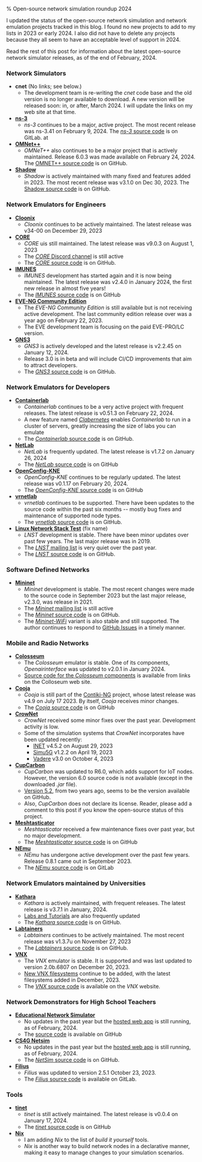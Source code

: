 % Open-source network simulation roundup 2024

I updated the status of the open-source network simulation and network emulation projects tracked in this blog. I found no new projects to add to my lists in 2023 or early 2024. I also did not have to delete any projects because they all seem to have an acceptable level of support in 2024. 

Read the rest of this post for information about the latest open-source network simulator releases, as of the end of February, 2024.

<!--more-->

### Network Simulators

* **cnet** (No links; see below.)
  * The development team is re-writing the *cnet* code base and the old version is no longer available to download. A new version will be released soon: in, or after, March 2024. I will update the links on my web site at that time.
* **[ns-3](https://www.nsnam.org/)**
  * *ns-3* continues to be a major, active project. The most recent release was ns-3.41 on February 9, 2024. The [*ns-3* source code](https://gitlab.com/nsnam/ns-3-dev/) is on GitLab. at 
* **[OMNet++](https://omnetpp.org/)**
  * *OMNeT++* also continues to be a major project that is actively maintained. Release 6.0.3 was made available on February 24, 2024. The [OMNET++ source code](https://github.com/omnetpp/omnetpp) is on GitHub.
* **[Shadow](https://shadow.github.io/)**
  * *Shadow* is actively maintained with many fixed and features added in 2023. The most recent release was v3.1.0 on Dec 30, 2023. The [Shadow source code](https://github.com/shadow/shadow) is on GitHub.

### Network Emulators for Engineers

* **[Cloonix](https://clownix.net/)**
  * *Cloonix* continues to be actively maintained. The latest release was v34-00 on December 29, 2023
* **[CORE](https://coreemu.github.io/core/)**
  * *CORE* uis still maintained. The latest release was v9.0.3 on  August 1, 2023
  * The [*CORE* Discord channel](https://discordapp.com/channels/382277735575322625/382277735575322627) is still active 
  * The [*CORE* source code](https://github.com/coreemu/core) is on GitHub.
* **[IMUNES](https://github.com/imunes/imunes/)**
  * *IMUNES* development has started again and it is now being maintained. The latest release was v2.4.0 in January 2024, the first new release in almost five years!
  * The [*IMUNES* source code](https://github.com/imunes/imunes/) is on GitHub
* **[EVE-NG Community Edition](https://www.eve-ng.net/index.php/community/)**
  * The *EVE-NG Community Edition* is still available but is not receiving active development. The last community edition release over was a year ago on February 22, 2023.
  * The EVE development team is focusing on the paid EVE-PRO/LC version. 
* **[GNS3](https://www.gns3.com/)**
  * *GNS3* is actively developed and the latest release is v2.2.45 on January 12, 2024.
  * Release 3.0 is in beta and will include CI/CD improvements that aim to attract developers.
  * The [*GNS3* source code](https://github.com/GNS3) is on GitHub.

### Network Emulators for Developers

* **[Containerlab](https://containerlab.dev/)**
  * *Containerlab* continues to be a very active project with frequent releases. The latest release is v0.51.3 on February 22, 2024.
  * A new feature named *[Clabernetes](https://containerlab.dev/manual/clabernetes/)* enables *Containerlab* to run in a cluster of servers, greatly increasing the size of labs you can emulate
  * The [*Containerlab* source code](https://github.com/srl-labs/containerlab) is on GitHub.
* **[NetLab](https://netlab.tools/)**
  * *NetLab* is frequently updated. The latest release is v1.7.2  on January 26, 2024
  * The [*NetLab* source code](https://github.com/ipspace/netlab) is on GitHub
* **[OpenConfig-KNE](https://github.com/openconfig/kne)**
  * *OpenConfig-KNE* continues to be regularly updated. The latest release was v0.1.17 on February 20, 2024.
  * The [*OpenConfig-KNE* source code](https://github.com/openconfig/kne) is on GitHub
* **[vrnetlab](https://github.com/vrnetlab/vrnetlab)**
  * *vrnetlab* continues to be supported. There have been updates to the source code within the past six months -- mostly bug fixes and maintenance of supported node types.
  * The [*vrnetlab* source code](https://github.com/vrnetlab/vrnetlab) is on GitHub.
* **[Linux Network Stack Test](http://lnst-project.org/)** (fix name)  
  * *LNST* development is stable. There have been minor updates over past few years. The last major release was in 2019.
  * The [*LNST* mailing list](https://lists.fedorahosted.org/archives/list/lnst-developers@lists.fedorahosted.org/) is very quiet over the past year.
  * The [*LNST* source code](https://github.com/lnst-project/lnst) is on GitHub.

### Software Defined Networks

* **[Mininet](https://mininet.org/)**
  * *Mininet* development is stable. The most recent changes were made to the source code in September 2023 but the last major release, v2.3.0, was release in 2021.
  * The [*Mininet* mailing list](https://mailman.stanford.edu/pipermail/mininet-discuss/) is still active
  * The [*Mininet* source code](https://github.com/mininet/mininet) is on GitHub.
  * The [*Mininet-WiFi*](https://mininet-wifi.github.io/) variant is also stable and still supported. The author continues to respond to [GitHub Issues](https://github.com/intrig-unicamp/mininet-wifi) in a timely manner.
       
### Mobile and Radio Networks

* **[Colosseum](https://www.northeastern.edu/colosseum/)**
  * The *Colosseum* emulator is stable. One of its components, *Openairinterface* was updated to v2.0.1 in January 2024.
  * [Source code for the *Colosseum* components](https://www.northeastern.edu/colosseum/cellular-software/) is available from links on the Colloseum web site.
* **[Cooja](https://docs.contiki-ng.org/en/develop/doc/tutorials/Running-Contiki-NG-in-Cooja.html)**
  * *Cooja* is still part of the [Contiki-NG](https://www.contiki-ng.org/) project, whose latest release was v4.9 on July 17 2023. By itself, *Cooja* receives minor changes. 
  * The [*Cooja* source code](https://github.com/contiki-ng/cooja) is on GitHub
* **[CrowNet](https://github.com/roVer-HM/crownet)**
  * *CrowNet* received some minor fixes over the past year. Development activity is low.
  * Some of the simulation systems that *CrowNet* incorporates have been updated recently:
    * [INET](https://inet.omnetpp.org/) v4.5.2 on August 29, 2023
    * [Simu5G](http://simu5g.org/) v1.2.2 on April 19, 2023
    * [Vadere](http://www.vadere.org/) v3.0 on October 4, 2023
* **[CupCarbon](http://cupcarbon.com)**
  * *CupCarbon* was updated to R6.0, which adds support for IoT nodes. However, the version 6.0 source code is not available (except in the downloaded *.jar* file). 
  * [Version 5.2](https://github.com/bounceur/CupCarbon), from two years ago, seems to be the version available on GitHub. 
  * Also, *CupCarbon* does not declare its license. Reader, please add a comment to this post if you know the open-source status of this project.
* **[Meshtasticator](https://github.com/GUVWAF/Meshtasticator)**
  * *Meshtasticator* received a few maintenance fixes over past year, but no major development.
  * The [*Meshtasticator* source code](https://github.com/GUVWAF/Meshtasticator) is on GitHub
* **[NEmu](https://gitlab.com/v-a/nemu/-/wikis/home)**
  * *NEmu* has undergone active development over the past few years. Release 0.8.1 came out in September 2023.
  * The [*NEmu* source code](https://gitlab.com/v-a/nemu) is on GitLab
        
### Network Emulators maintained by Universities

* **[Kathara](https://www.kathara.org/)** 
  * *Kathara* is actively maintained, with frequent releases. The latest release is v3.7.1 in January, 2024.
  * [Labs and Tutorials](https://github.com/KatharaFramework) are also frequently updated
  * The [*Kathara* source code](https://github.com/KatharaFramework/Kathara) is on GitHub.
* **[Labtainers](https://nps.edu/web/c3o/labtainers)**
  * *Labtainers* continues to be actively maintained. The most recent release was v1.3.7u on November 27, 2023
  * The [*Labtainers* source code](https://github.com/mfthomps/Labtainers) is on GitHub.
* **[VNX](http://web.dit.upm.es/vnxwiki/index.php/Main_Page)**
  * The *VNX* emulator is stable. It is supported and was last updated to version 2.0b.6807 on December 20, 2023. 
  * [New VNX filesystems](http://vnx.dit.upm.es/vnx/filesystems/) continue to be added, with the latest filesystems added in December, 2023.
  * The [*VNX* source code](http://vnx.dit.upm.es/vnx/src/) is available on the *VNX* website.

### Network Demonstrators for High School Teachers

* **[Educational Network Simulator](http://projects.bardok.net/educational-network-simulator/)**
  * No updates in the past year but the [hosted web app](http://projects.bardok.net/networks-live/simulator01.html) is still running, as of February, 2024.
  * The [source code](https://github.com/malkiah/NetworkSimulator) is available on GitHub
* **[CS4G Netsim](https://netsim.erinn.io/)**
  * No updates in the past year but the [hosted web app](https://netsim.erinn.io/) is still running, as of February, 2024.
  * The [*NetSim* source code](https://github.com/errorinn/netsim) is on GitHub.
* **[Filius](https://www.lernsoftware-filius.de/Herunterladen)**
  * *Filius* was updated to version 2.5.1 October 23, 2023.
  * The [*Filius* source code](https://gitlab.com/filius1/filius) is available on GitLab.
       

### Tools

* **[tinet](https://github.com/tinynetwork/tinet)**
  * *tinet* is still actively maintained. The latest release is v0.0.4 on January 17, 2024.
  * The [*tinet* source code](https://github.com/tinynetwork/tinet) is on GitHub
* **[Nix](https://nixos.org/)**
  * I am adding *Nix* to the list of *build it yourself* tools.
  * *Nix* is another way to build network nodes in a declarative manner, making it easy to manage changes to your simulation scenarios.